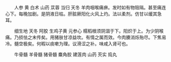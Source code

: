 <!-- { "loadSidebar": true } -->
　　人参 黄 白术 山药 苁蓉 当归 天冬 羊肉咽喉痛痹。发时如有物阻隔。甚至痛连心下。每晚加剧。是阴液日枯。肝脏厥阳化火风上灼。法以柔剂。仿甘以缓其急耳。

　　细生地 天冬 阿胶 生鸡子黄 元参心 糯稻根须阴涸于下。阳炽于上。为少阴喉痛。乃损怯之末传矣。用猪肤甘凉益坎。有情之属而效。今肉腠消烁殆尽。下焦易冷。髓空极矣。何暇以痰嗽为理。议滑涩之补。味咸入肾可也。

　　牛骨髓 羊骨髓 猪骨髓 麋角胶 建莲肉 山药 芡实 捣丸
